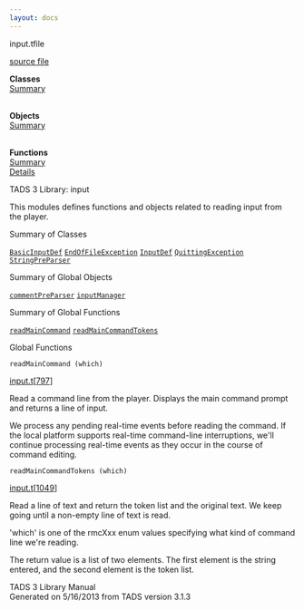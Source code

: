 ```yaml
---
layout: docs
---
```

<span class="title">input.t</span><span class="type">file</span>

[source file](../source/input.t.html)

**Classes**  
[Summary](#_ClassSummary_)  
 

**Objects**  
[Summary](#_ObjectSummary_)  
 

**Functions**  
[Summary](#_FunctionSummary_)  
[Details](#_Functions_)



TADS 3 Library: input

This modules defines functions and objects related to reading input from
the player.



<span id="_ClassSummary_"></span>



<span class="hdln">Summary of Classes</span>  



[`BasicInputDef`](../object/BasicInputDef.html) [`EndOfFileException`](../object/EndOfFileException.html) [`InputDef`](../object/InputDef.html) [`QuittingException`](../object/QuittingException.html) [`StringPreParser`](../object/StringPreParser.html)
<span id="_ObjectSummary_"></span>



<span class="hdln">Summary of Global Objects</span>  



[`commentPreParser`](../object/commentPreParser.html) [`inputManager`](../object/inputManager.html)
<span id="FunctionSummary_"></span>



<span class="hdln">Summary of Global Functions</span>  



[`readMainCommand`](#readMainCommand) [`readMainCommandTokens`](#readMainCommandTokens)

<span id="_Functions_"></span>



<span class="hdln">Global Functions</span>  



<span id="readMainCommand"></span>

`readMainCommand (which)`

[input.t](../file/input.t.html)\[[797](../source/input.t.html#797)\]



Read a command line from the player. Displays the main command prompt
and returns a line of input.

We process any pending real-time events before reading the command. If
the local platform supports real-time command-line interruptions, we'll
continue processing real-time events as they occur in the course of
command editing.



<span id="readMainCommandTokens"></span>

`readMainCommandTokens (which)`

[input.t](../file/input.t.html)\[[1049](../source/input.t.html#1049)\]



Read a line of text and return the token list and the original text. We
keep going until a non-empty line of text is read.

'which' is one of the rmcXxx enum values specifying what kind of command
line we're reading.

The return value is a list of two elements. The first element is the
string entered, and the second element is the token list.





TADS 3 Library Manual  
Generated on 5/16/2013 from TADS version 3.1.3


